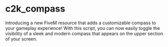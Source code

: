 # c2k_compass
Introducing a new FiveM resource that adds a customizable compass to your gameplay experience! With this script, you can now easily toggle the visibility of a sleek and modern compass that appears on the upper section of your screen.
